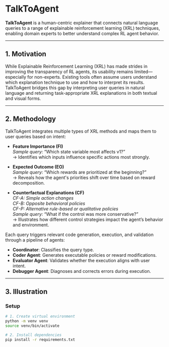 # TalkToAgent

**TalkToAgent** is a human-centric explainer that connects natural language queries to a range of explainable reinforcement learning (XRL) techniques, enabling domain experts to better understand complex RL agent behavior.

---

## 1. Motivation

While Explainable Reinforcement Learning (XRL) has made strides in improving the transparency of RL agents, its usability remains limited—especially for non-experts. Existing tools often assume users understand which explanation technique to use and how to interpret its results. TalkToAgent bridges this gap by interpreting user queries in natural language and returning task-appropriate XRL explanations in both textual and visual forms.

---

## 2. Methodology

TalkToAgent integrates multiple types of XRL methods and maps them to user queries based on intent:

- **Feature Importance (FI)**  
  _Sample query:_ “Which state variable most affects v1?”  
  → Identifies which inputs influence specific actions most strongly.

- **Expected Outcome (EO)**  
  _Sample query:_ “Which rewards are prioritized at the beginning?”  
  → Reveals how the agent's priorities shift over time based on reward decomposition.

- **Counterfactual Explanations (CF)**  
  _CF-A: Simple action changes_  
  _CF-B: Opposite behavioral policies_  
  _CF-P: Alternative rule-based or qualitative policies_  
  _Sample query:_ “What if the control was more conservative?”  
  → Illustrates how different control strategies impact the agent’s behavior and environment.

Each query triggers relevant code generation, execution, and validation through a pipeline of agents:
- **Coordinator**: Classifies the query type.
- **Coder Agent**: Generates executable policies or reward modifications.
- **Evaluator Agent**: Validates whether the execution aligns with user intent.
- **Debugger Agent**: Diagnoses and corrects errors during execution.

---

## 3. Illustration

### Setup

```bash
# 1. Create virtual environment
python -m venv venv
source venv/bin/activate

# 2. Install dependencies
pip install -r requirements.txt
